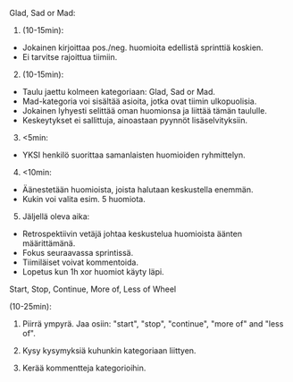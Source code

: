 Glad, Sad or Mad:

1. (10-15min):
- Jokainen kirjoittaa pos./neg. huomioita edellistä sprinttiä koskien.
- Ei tarvitse rajoittua tiimiin.

2. (10-15min):
- Taulu jaettu kolmeen kategoriaan: Glad, Sad or Mad.
- Mad-kategoria voi sisältää asioita, jotka ovat tiimin ulkopuolisia.
- Jokainen lyhyesti selittää oman huomionsa ja liittää tämän taululle.
- Keskeytykset ei sallittuja, ainoastaan pyynnöt lisäselvityksiin.

3. <5min:
- YKSI henkilö suorittaa samanlaisten huomioiden ryhmittelyn.

4. <10min:
- Äänestetään huomioista, joista halutaan keskustella enemmän.
- Kukin voi valita esim. 5 huomiota.

5. Jäljellä oleva aika:
- Retrospektiivin vetäjä johtaa keskustelua huomioista äänten määrittämänä.
- Fokus seuraavassa sprintissä.
- Tiimiläiset voivat kommentoida.
- Lopetus kun 1h xor huomiot käyty läpi.


Start, Stop, Continue, More of, Less of Wheel

(10-25min):

1. Piirrä ympyrä. Jaa osiin: "start", "stop", "continue", "more of" and "less of".

2. Kysy kysymyksiä kuhunkin kategoriaan liittyen.

3. Kerää kommentteja kategorioihin.
